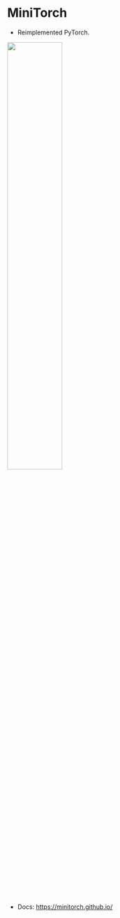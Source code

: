 # MiniTorch

* Reimplemented PyTorch.

<img src="https://minitorch.github.io/minitorch.svg" width="50%">

* Docs: https://minitorch.github.io/